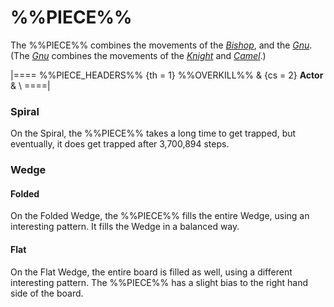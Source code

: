 # %%PIECE%%

The %%PIECE%% combines the movements of the
[*Bishop*](bishop.html), and the [*Gnu*](gnu.html).
(The [*Gnu*](gnu.html) combines
the movements of the [*Knight*](knight.html) and [*Camel*](camel.html).)

|====
%%PIECE_HEADERS%%
  {th = 1}  %%OVERKILL%%
& {cs = 2}  **Actor**
&           \\
====|


### Spiral

On the Spiral, the %%PIECE%% takes a long time to get trapped,
but eventually, it does get trapped after 3,700,894 steps.


### Wedge

#### Folded

On the Folded Wedge, the %%PIECE%% fills the entire Wedge, using
an interesting pattern. It fills the Wedge in a balanced way.

#### Flat

On the Flat Wedge, the entire board is filled as well, using a different
interesting pattern. The %%PIECE%% has a slight bias to the right
hand side of the board.
